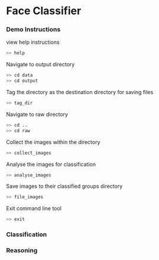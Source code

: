 # Face Classifier

### Demo Instructions

view help instructions
```bash
>> help
```

Navigate to output directory
```bash
>> cd data
>> cd output
```

Tag the directory as the destination directory for saving files
```bash
>> tag_dir
```

Navigate to raw directory
```bash
>> cd ..
>> cd raw
```

Collect the images within the directory
```bash
>> collect_images
```

Analyse the images for classification
```bash
>> analyse_images
```

Save images to their classified groups directory
```bash
>> file_images
```

Exit command line tool
```bash
>> exit
```

### Classification

### Reasoning
